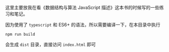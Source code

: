 这里主要放我在看《数据结构与算法 JavaScript 描述》这本书的时候写的一些练习和笔记。

因为使用了 `typescript` 和 ES6+ 的语法，所以需要编译一下，在本目录中执行

```
npm run build
```

会生成 `dist` 目录，直接访问 `index.html` 即可
